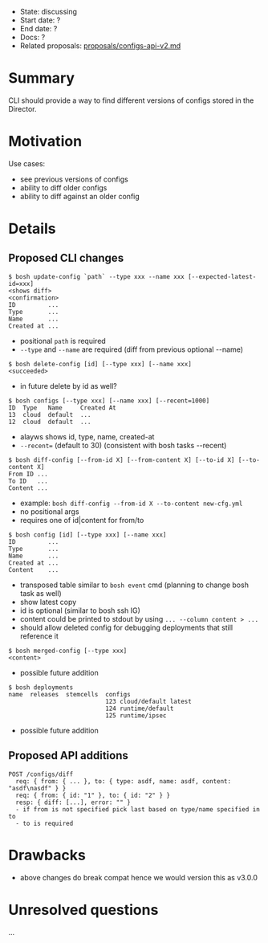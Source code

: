 - State: discussing
- Start date: ?
- End date: ?
- Docs: ?
- Related proposals: [proposals/configs-api-v2.md](proposals/configs-api-v2.md)

# Summary

CLI should provide a way to find different versions of configs stored in the Director.

# Motivation

Use cases:

- see previous versions of configs
- ability to diff older configs
- ability to diff against an older config

# Details

## Proposed CLI changes

```
$ bosh update-config `path` --type xxx --name xxx [--expected-latest-id=xxx]
<shows diff>
<confirmation>
ID         ...
Type       ...
Name       ...
Created at ...
```

- positional `path` is required
- `--type` and `--name` are required (diff from previous optional --name)

```
$ bosh delete-config [id] [--type xxx] [--name xxx]
<succeeded>
```

- in future delete by id as well?

```
$ bosh configs [--type xxx] [--name xxx] [--recent=1000]
ID  Type   Name     Created At
13  cloud  default  ...
12  cloud  default  ...
```

- alayws shows id, type, name, created-at
- `--recent=` (default to 30) (consistent with bosh tasks --recent)

```
$ bosh diff-config [--from-id X] [--from-content X] [--to-id X] [--to-content X]
From ID ...
To ID   ...
Content ...
```

- example: `bosh diff-config --from-id X --to-content new-cfg.yml`
- no positional args
- requires one of id|content for from/to

```
$ bosh config [id] [--type xxx] [--name xxx]
ID         ...
Type       ...
Name       ...
Created at ...
Content    ...
```

- transposed table similar to `bosh event` cmd (planning to change bosh task as well)
- show latest copy
- id is optional (similar to bosh ssh IG)
- content could be printed to stdout by using `... --column content > ...`
- should allow deleted config for debugging deployments that still reference it

```
$ bosh merged-config [--type xxx]
<content>
```

- possible future addition

```
$ bosh deployments
name  releases  stemcells  configs
                           123 cloud/default latest
                           124 runtime/default
                           125 runtime/ipsec
```

- possible future addition

## Proposed API additions

```
POST /configs/diff
  req: { from: { ... }, to: { type: asdf, name: asdf, content: "asdf\nasdf" } }
  req: { from: { id: "1" }, to: { id: "2" } }
  resp: { diff: [...], error: "" }
  - if from is not specified pick last based on type/name specified in to
  - to is required
```

# Drawbacks

- above changes do break compat hence we would version this as v3.0.0

# Unresolved questions

...
